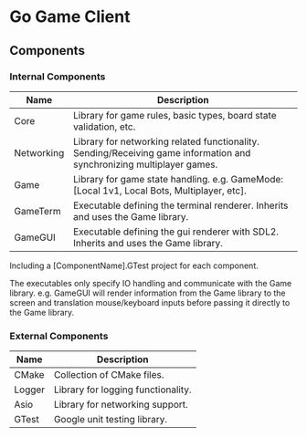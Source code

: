 # Go Game Client


## Components

### Internal Components

Name        | Description 
------------|------------
Core        | Library for game rules, basic types, board state validation, etc.
Networking  | Library for networking related functionality. Sending/Receiving game information and synchronizing multiplayer games.
Game        | Library for game state handling. e.g. GameMode: [Local 1v1, Local Bots, Multiplayer, etc].
GameTerm    | Executable defining the terminal renderer. Inherits and uses the Game library.
GameGUI     | Executable defining the gui renderer with SDL2. Inherits and uses the Game library.

Including a [ComponentName].GTest project for each component.

The executables only specify IO handling and communicate with the Game library.
e.g. GameGUI will render information from the Game library to the screen and translation mouse/keyboard inputs before passing it directly to the Game library.


### External Components
Name   | Description
-------|------------
CMake  | Collection of CMake files.
Logger | Library for logging functionality.
Asio   | Library for networking support.
GTest  | Google unit testing library.